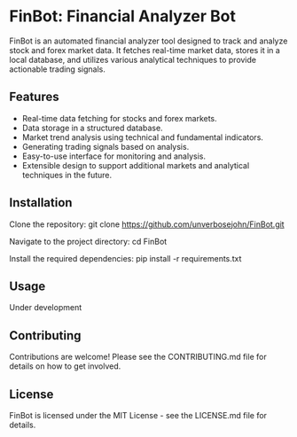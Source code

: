 # FinBot: Financial Analyzer Bot

FinBot is an automated financial analyzer tool designed to track and analyze stock and forex market data. It fetches real-time market data, stores it in a local database, and utilizes various analytical techniques to provide actionable trading signals.


## Features

- Real-time data fetching for stocks and forex markets.
- Data storage in a structured database.
- Market trend analysis using technical and fundamental indicators.
- Generating trading signals based on analysis.
- Easy-to-use interface for monitoring and analysis.
- Extensible design to support additional markets and analytical techniques in the future.


## Installation

Clone the repository:
git clone https://github.com/unverbosejohn/FinBot.git

Navigate to the project directory:
cd FinBot

Install the required dependencies:
pip install -r requirements.txt


## Usage
Under development

## Contributing
Contributions are welcome! Please see the CONTRIBUTING.md file for details on how to get involved.

## License
FinBot is licensed under the MIT License - see the LICENSE.md file for details.

